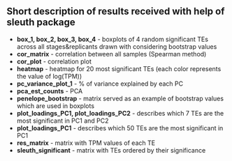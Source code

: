 ## Short description of results received with help of sleuth package

* **box_1, box_2, box_3, box_4** - boxplots of 4 random significant TEs across all stages&replicants drawn with considering bootstrap values
* **cor_matrix** - correlation between all samples (Spearman method)
* **cor_plot** - correlation plot
* **heatmap** - heatmap for 20 most significant TEs (each color represents the value of log(TPM))
* **pc_variance_plot_1** - % of variance explained by each PC
* **pca_est_counts** - PCA 
* **penelope_bootstrap** - matrix served as an example of bootstrap values which are used in boxplots
* **plot_loadings_PC1, plot_loadings_PC2** - describes which 7 TEs are the most significant in PC1 and PC2
* **plot_loadings_PC1** - describes which 50 TEs are the most significant in PC1
* **res_matrix** - matrix with TPM values of each TE
* **sleuth_significant** - matrix with TEs ordered by their significance 
